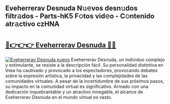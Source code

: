 ## Eveherrerav Desnuda N𝚞𝚎vos desn𝚞dos filtr𝚊dos - Parts-hK5 F𝚘tos vid𝚎o - C𝚘ntenido atr𝚊ctivo czHNA

# <h2><a href="http://mb134j.tromn.icu/?c=Eveherrerav+Desnuda">🔗👉👉👉 Eveherrerav Desnuda 🔗🔗</a></h2>

[![Eveherrerav Desnuda nuevo](https://i.imgur.com/pEAQMta.gif)](http://mb134j.tromn.icu/?c=Eveherrerav+Desnuda)
Eveherrerav Desnuda, un individuo complejo y estimulante, se resiste a la descripción fácil. Su personalidad distintiva en línea ha cautivado y provocado a los espectadores, provocando debates sobre la expresión artística, la privacidad y las complejidades de las comunidades virtuales. A pesar de la incertidumbre de sus próximos pasos, su impacto en la comunidad virtual es significativo. Armado con una dedicación inquebrantable y un atractivo innegable, el alcance de Eveherrerav Desnuda en el mundo virtual es vasto.
